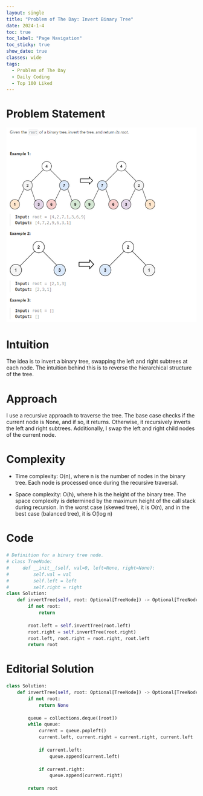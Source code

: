 ```yaml
---
layout: single
title: "Problem of The Day: Invert Binary Tree"
date: 2024-1-4
toc: true
toc_label: "Page Navigation"
toc_sticky: true
show_date: true
classes: wide
tags:
  - Problem of The Day
  - Daily Coding
  - Top 100 Liked
---
```

# Problem Statement
[![problem](/assets/images/2024-01-04_14-42-35-invert-binary-tree.png)](/assets/images/2024-01-04_14-42-35-invert-binary-tree.png)

# Intuition
The idea is to invert a binary tree, swapping the left and right subtrees at each node. The intuition behind this is to reverse the hierarchical structure of the tree.

# Approach
I use a recursive approach to traverse the tree. The base case checks if the current node is None, and if so, it returns. Otherwise, it recursively inverts the left and right subtrees. Additionally, I swap the left and right child nodes of the current node.

# Complexity
- Time complexity:
O(n), where n is the number of nodes in the binary tree. Each node is processed once during the recursive traversal.

- Space complexity:
O(h), where h is the height of the binary tree. The space complexity is determined by the maximum height of the call stack during recursion. In the worst case (skewed tree), it is O(n), and in the best case (balanced tree), it is O(log n)

# Code
```python
# Definition for a binary tree node.
# class TreeNode:
#     def __init__(self, val=0, left=None, right=None):
#         self.val = val
#         self.left = left
#         self.right = right
class Solution:
    def invertTree(self, root: Optional[TreeNode]) -> Optional[TreeNode]:
        if not root:
            return
        
        root.left = self.invertTree(root.left)
        root.right = self.invertTree(root.right)
        root.left, root.right = root.right, root.left
        return root
```

# Editorial Solution
```python
class Solution:
    def invertTree(self, root: Optional[TreeNode]) -> Optional[TreeNode]:
        if not root:
            return None
        
        queue = collections.deque([root])
        while queue:
            current = queue.popleft()
            current.left, current.right = current.right, current.left
            
            if current.left:
                queue.append(current.left)
            
            if current.right:
                queue.append(current.right)
        
        return root
```